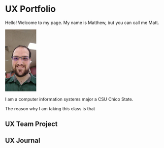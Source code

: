 # UX Portfolio
Hello! Welcome to my page.
My name is Matthew, but you can call me Matt.

<img src="/assets/12326.jpeg" style="height:20%; width:20%;">

I am a computer information systems major a CSU Chico State. 

The reason why I am taking this class is that 

## UX Team Project


## UX Journal

